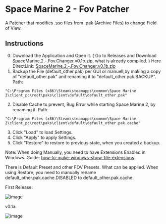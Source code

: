 
# Space Marine 2 - Fov Patcher

A Patcher that modifies .sso files from .pak (Archive Files) to change Field of View.




## Instructions

0. Download the Application and Open it. ( Go to Releases and Download SpaceMarine.2.-.Fov.Changer.v0.1b.zip, what is already compiled. )
   Here DirectLink: [SpaceMarine.2.-.Fov.Changer.v0.1b.zip](https://github.com/St1ckys/SpaceMarine2FovChanger/releases/download/v0.1b/SpaceMarine.2.-.Fov.Changer.v0.1b.zip)
2. Backup the File (default_other.pak) per GUI or manuell,by making a copy of "default_other.pak" and renaming it to "default_other.pak.BACKUP".
Path:
```
"C:\Program Files (x86)\Steam\steamapps\common\Space Marine 2\client_pc\root\paks\client\default\default_other.pak"
```
2. Disable Cache to prevent, Bug Error while starting Space Marine 2, by renaming it.
Path:
```
"C:\Program Files (x86)\Steam\steamapps\common\Space Marine 2\client_pc\root\paks\client\default\default_other.pak.cache"
```
3. Click "Load" to load Settings.
4. Click "Apply" to apply Settings.
5. Click "Restore" to restore to previous state, when you created a backup.

Note:
When doing Manually, you need to have Extensions Enabled in Windows. 
Guide: [how-to-make-windows-show-file-extensions](https://www.howtogeek.com/205086/beginner-how-to-make-windows-show-file-extensions/).

There is Default Preset and other FOV Presets. What can be applied.
When using Restore, you need to manually rename default_other.pak.cache.DISABLED to default_other.pak.cache.


First Release:

![image](https://github.com/user-attachments/assets/eae3a232-dd15-4236-aefe-a81a114689fa)


v0.1a:

![image](https://github.com/user-attachments/assets/943e2c05-b295-4341-9c0e-1fb8f873f957)

